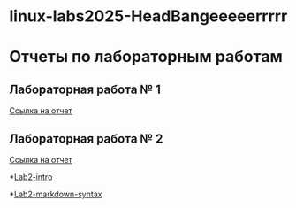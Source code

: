 # linux-labs2025-HeadBangeeeeerrrrr

# Отчеты по лабораторным работам 

## Лабораторная работа № 1

[Ссылка на отчет](https://disk.yandex.ru/d/g95IF9QmCSZLwg)

## Лабораторная работа № 2

[Ссылка на отчет](https://disk.yandex.by/d/d6-kN5WgcWVQNg)

*[Lab2-intro](https://github.com/HeadBangeeeeerrrrr/lab2-intro)

*[Lab2-markdown-syntax](https://github.com/HeadBangeeeeerrrrr/lab2-markdown-syntax)
